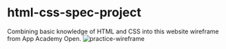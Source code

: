 # html-css-spec-project
Combining basic knowledge of HTML and CSS into this website wireframe from App Academy Open.
![practice-wireframe](https://user-images.githubusercontent.com/103608282/169637796-439c5b72-dff8-400d-a5dd-c4e89f0b0ee2.png)
